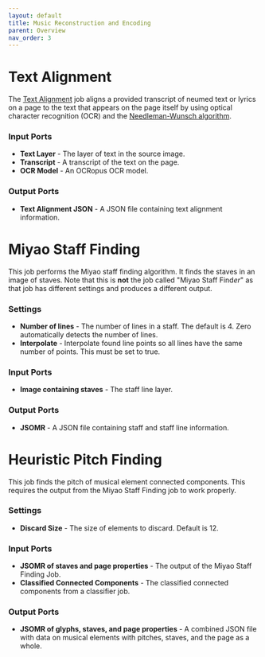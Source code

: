 ```yaml
---
layout: default
title: Music Reconstruction and Encoding
parent: Overview
nav_order: 3
---
```


# Text Alignment

The [Text Alignment](https://github.com/DDMAL/text_alignment) job aligns a provided transcript of
neumed text or lyrics on a page to the text that appears on the page itself by using optical
character recognition (OCR) and the [Needleman-Wunsch algorithm](https://en.wikipedia.org/wiki/Needleman%E2%80%93Wunsch_algorithm).

### Input Ports

* **Text Layer** - The layer of text in the source image.
* **Transcript** - A transcript of the text on the page.
* **OCR Model** - An OCRopus OCR model.

### Output Ports

* **Text Alignment JSON** - A JSON file containing text alignment information.

# Miyao Staff Finding

This job performs the Miyao staff finding algorithm.
It finds the staves in an image of staves.
Note that this is **not** the job called "Miyao Staff Find*er*" as that job has different settings and produces a different output.

### Settings

* **Number of lines** - The number of lines in a staff. The default is 4. Zero
automatically detects the number of lines.
* **Interpolate** - Interpolate found line points so all lines have the same number of points.
This must be set to true.

### Input Ports

* **Image containing staves** - The staff line layer.

### Output Ports

* **JSOMR** - A JSON file containing staff and staff line information.

# Heuristic Pitch Finding

This job finds the pitch of musical element connected components. This requires the output from the Miyao Staff Finding job to work properly.

### Settings

* **Discard Size** - The size of elements to discard. Default is 12.

### Input Ports

* **JSOMR of staves and page properties** - The output of the Miyao Staff Finding Job.
* **Classified Connected Components** - The classified connected components from a classifier job.

### Output Ports

* **JSOMR of glyphs, staves, and page properties** - A combined JSON file with data on
musical elements with pitches, staves, and the page as a whole.
